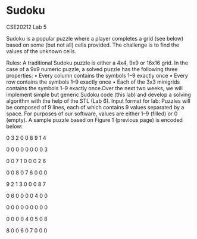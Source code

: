 # Sudoku
CSE20212 Lab 5 

Sudoku is a popular puzzle where a player completes a grid (see below) based on some
(but not all) cells provided. The challenge is to find the values of the unknown cells.

Rules:
A traditional Sudoku puzzle is either a 4x4, 9x9 or 16x16 grid. In the case of a 9x9
numeric puzzle, a solved puzzle has the following three properties:
• Every column contains the symbols 1–9 exactly once
• Every row contains the symbols 1–9 exactly once
• Each of the 3x3 minigrids contains the symbols 1–9 exactly once.Over the next two weeks, we will implement simple but generic Sudoku code (this lab)
and develop a solving algorithm with the help of the STL (Lab 6).
Input format for lab:
Puzzles will be composed of 9 lines, each of which contains 9 values separated by a
space. For purposes of our software, values are either 1–9 (filled) or 0 (empty).
A sample puzzle based on Figure 1 (previous page) is encoded below:

0 3 2 0 0 8 9 1 4

0 0 0 0 0 0 0 0 3

0 0 7 1 0 0 0 2 6

0 0 8 0 7 6 0 0 0

9 2 1 3 0 0 0 8 7

0 6 0 0 0 0 4 0 0

0 0 0 0 0 0 0 0 0

0 0 0 0 4 0 5 0 8

8 0 0 6 0 7 0 0 0 
